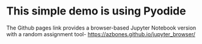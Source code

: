 # This simple demo is using Pyodide 

The Github pages link provides a browser-based Jupyter Notebook version with a random assignment tool- https://azbones.github.io/jupyter_browser/
